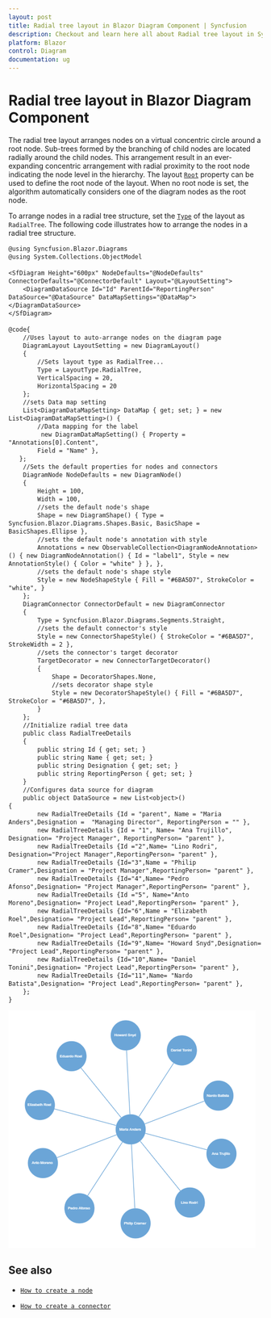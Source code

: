 ```yaml
---
layout: post
title: Radial tree layout in Blazor Diagram Component | Syncfusion
description: Checkout and learn here all about Radial tree layout in Syncfusion Blazor Diagram component and more.
platform: Blazor
control: Diagram
documentation: ug
---
```


# Radial tree layout in Blazor Diagram Component

The radial tree layout arranges nodes on a virtual concentric circle around a root node. Sub-trees formed by the branching of child nodes are located radially around the child nodes. This arrangement result in an ever-expanding concentric arrangement with radial proximity to the root node indicating the node level in the hierarchy. The layout [`Root`](https://help.syncfusion.com/cr/blazor/Syncfusion.Blazor.Diagrams.DiagramLayout.html#Syncfusion_Blazor_Diagrams_DiagramLayout_Root) property can be used to define the root node of the layout. When no root node is set, the algorithm automatically considers one of the diagram nodes as the root node.

To arrange nodes in a radial tree structure, set the [`Type`](https://help.syncfusion.com/cr/blazor/Syncfusion.Blazor.Diagrams.DiagramLayout.html#Syncfusion_Blazor_Diagrams_DiagramLayout_Type) of the layout as `RadialTree`. The following code illustrates how to arrange the nodes in a radial tree structure.

```cshtml
@using Syncfusion.Blazor.Diagrams
@using System.Collections.ObjectModel

<SfDiagram Height="600px" NodeDefaults="@NodeDefaults" ConnectorDefaults="@ConnectorDefault" Layout="@LayoutSetting">
    <DiagramDataSource Id="Id" ParentId="ReportingPerson" DataSource="@DataSource" DataMapSettings="@DataMap"></DiagramDataSource>
</SfDiagram>

@code{
    //Uses layout to auto-arrange nodes on the diagram page
    DiagramLayout LayoutSetting = new DiagramLayout()
    {
        //Sets layout type as RadialTree...
        Type = LayoutType.RadialTree,
        VerticalSpacing = 20,
        HorizontalSpacing = 20
    };
    //sets Data map setting
    List<DiagramDataMapSetting> DataMap { get; set; } = new List<DiagramDataMapSetting>() {
        //Data mapping for the label
         new DiagramDataMapSetting() { Property = "Annotations[0].Content",
        Field = "Name" },
   };
    //Sets the default properties for nodes and connectors
    DiagramNode NodeDefaults = new DiagramNode()
    {
        Height = 100,
        Width = 100,
        //sets the default node's shape
        Shape = new DiagramShape() { Type = Syncfusion.Blazor.Diagrams.Shapes.Basic, BasicShape = BasicShapes.Ellipse },
        //sets the default node's annotation with style
        Annotations = new ObservableCollection<DiagramNodeAnnotation>() { new DiagramNodeAnnotation() { Id = "label1", Style = new AnnotationStyle() { Color = "white" } }, },
        //sets the default node's shape style
        Style = new NodeShapeStyle { Fill = "#6BA5D7", StrokeColor = "white", }
    };
    DiagramConnector ConnectorDefault = new DiagramConnector
    {
        Type = Syncfusion.Blazor.Diagrams.Segments.Straight,
        //sets the default connector's style
        Style = new ConnectorShapeStyle() { StrokeColor = "#6BA5D7", StrokeWidth = 2 },
        //sets the connector's target decorator
        TargetDecorator = new ConnectorTargetDecorator()
        {
            Shape = DecoratorShapes.None,
            //sets decorator shape style
            Style = new DecoratorShapeStyle() { Fill = "#6BA5D7", StrokeColor = "#6BA5D7", },
        }
    };
    //Initialize radial tree data
    public class RadialTreeDetails
    {
        public string Id { get; set; }
        public string Name { get; set; }
        public string Designation { get; set; }
        public string ReportingPerson { get; set; }
    }
    //Configures data source for diagram
    public object DataSource = new List<object>()
{
        new RadialTreeDetails {Id = "parent", Name = "Maria Anders",Designation =  "Managing Director", ReportingPerson = "" },
        new RadialTreeDetails {Id = "1", Name= "Ana Trujillo", Designation= "Project Manager", ReportingPerson= "parent" },
        new RadialTreeDetails {Id ="2",Name= "Lino Rodri", Designation="Project Manager",ReportingPerson= "parent" },
        new RadialTreeDetails {Id="3",Name = "Philip Cramer",Designation = "Project Manager",ReportingPerson= "parent" },
        new RadialTreeDetails {Id="4",Name= "Pedro Afonso",Designation= "Project Manager",ReportingPerson= "parent" },
        new RadialTreeDetails {Id ="5", Name="Anto Moreno",Designation= "Project Lead",ReportingPerson= "parent" },
        new RadialTreeDetails {Id="6",Name = "Elizabeth Roel",Designation= "Project Lead",ReportingPerson= "parent" },
        new RadialTreeDetails {Id="8",Name= "Eduardo Roel",Designation= "Project Lead",ReportingPerson= "parent" },
        new RadialTreeDetails {Id="9",Name= "Howard Snyd",Designation= "Project Lead",ReportingPerson= "parent" },
        new RadialTreeDetails {Id="10",Name= "Daniel Tonini",Designation= "Project Lead",ReportingPerson= "parent" },
        new RadialTreeDetails {Id="11",Name= "Nardo Batista",Designation= "Project Lead",ReportingPerson= "parent" },
    };
}
```

![Radial Tree](../images/radial-tree-layout.png)

## See also

* [`How to create a node`](../nodes/nodes)

* [`How to create a connector`](../connectors/connectors)